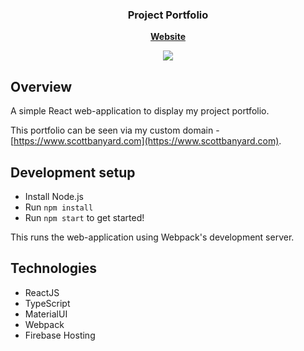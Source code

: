 <h3 align="center">
	Project Portfolio
</h3>

<p align="center">
	<strong>
		<a href="https://www.scottbanyard.com">Website</a>
	</strong>
</p>

<p align="center">
	<img src="https://github.com/scottbanyard/findmynearest-parkrun/blob/master/resources/demo.png">
</p>

## Overview

A simple React web-application to display my project portfolio.

This portfolio can be seen via my custom domain - [https://www.scottbanyard.com](https://www.scottbanyard.com).

## Development setup

- Install Node.js
- Run `npm install`
- Run `npm start` to get started!

This runs the web-application using Webpack's development server.

## Technologies
- ReactJS
- TypeScript
- MaterialUI
- Webpack
- Firebase Hosting
